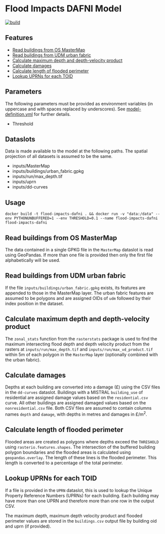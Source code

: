 # Flood Impacts DAFNI Model

[![build](https://github.com/OpenCLIM/flood-impacts-dafni/workflows/build/badge.svg)](https://github.com/OpenCLIM/flood-impacts-dafni/actions)

## Features
- [Read buildings from OS MasterMap](#mastermap)
- [Read buildings from UDM urban fabric](#udm)
- [Calculate maximum depth and depth-velocity product](#depth)
- [Calculate damages](#damages)
- [Calculate length of flooded perimeter](#perimeter)
- [Lookup UPRNs for each TOID](#uprn)

## Parameters
The following parameters must be provided as environment variables (in uppercase and with spaces replaced by underscores). 
See [model-definition.yml](https://github.com/OpenCLIM/flood-impacts-dafni/blob/master/model-definition.yml) for further details.
- Threshold

## Dataslots
Data is made available to the model at the following paths. The spatial projection of all datasets is assumed to be the same. 
- inputs/MasterMap
- inputs/buildings/urban_fabric.gpkg
- inputs/run/max_depth.tif
- inputs/uprn
- inputs/dd-curves

## Usage 
`docker build -t flood-impacts-dafni . && docker run -v "data:/data" --env PYTHONUNBUFFERED=1 --env THRESHOLD=0.1 --name flood-impacts-dafni flood-impacts-dafni `

## <a name="mastermap">Read buildings from OS MasterMap</a>
The data contained in a single GPKG file in the `MasterMap` dataslot is read using GeoPandas.
If more than one file is provided then only the first file alphabetically will be used.

## <a name="udm">Read buildings from UDM urban fabric</a>
If the file `inputs/buildings/urban_fabric.gpkg` exists, its features are appended to those in the MasterMap layer. 
The urban fabric features are assumed to be polygons and are assigned OIDs of `udm` followed by their index position in 
the dataset.

## <a name="depth">Calculate maximum depth and depth-velocity product</a>
The `zonal_stats` function from the `rasterstats` package is used to find the maximum intersecting flood depth and
depth velocity product from the rasters at `inputs/run/max_depth.tif` and `inputs/run/max_vd_product.tif` within 5m of 
each polygon in the `MasterMap` layer (optionally combined with the urban fabric).

## <a name="damages">Calculate damages</a>
Depths at each building are converted into a damage (£) using the CSV files in the `dd-curves` dataslot. Buildings with
a MISTRAL `building_use` of residential are assigned damage values based on the `residential.csv` curve. All other buildings
are assigned damaged values based on the `nonresidential.csv` file. Both CSV files are assumed to contain columns names
`depth` and `damage`, with depths in metres and damages in £/m<sup>2</sup>.

## <a name="perimeter">Calculate length of flooded perimeter</a>
Flooded areas are created as polygons where depths exceed the `THRESHOLD` using `rasterio.features.shapes`.
The intersection of the buffered building polygon boundaries and the flooded areas is calculated using 
`geopandas.overlay`. The length of these lines is the flooded perimeter. This length is converted to a percentage of the
total perimeter.

## <a name="uprn">Lookup UPRNs for each TOID</a>
If a file is provided in the `UPRN` dataslot, this is used to lookup the Unique Property Reference Numbers (UPRNs) for
each building. Each building may have more than one UPRN and therefore more than one row in the output CSV.

The maximum depth, maximum depth velocity product and flooded perimeter values are stored in the `buildings.csv` output 
file by building oid and uprn (if provided).
